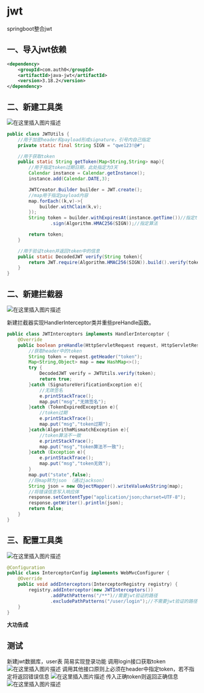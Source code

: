 # jwt
springboot整合jwt

## 一、导入jwt依赖
```xml
<dependency>
	<groupId>com.auth0</groupId>
    <artifactId>java-jwt</artifactId>
    <version>3.18.2</version>
</dependency>
```

## 二、新建工具类
![在这里插入图片描述](https://img-blog.csdnimg.cn/bb2f07200e714a98ad860cf4e50effe6.png?x-oss-process=image/watermark,type_d3F5LXplbmhlaQ,shadow_50,text_Q1NETiBAZGlsaWRpbGkxMzE=,size_16,color_FFFFFF,t_70,g_se,x_16)

```java
public class JWTUtils {
    //用于加密header和payload形成signature，引号内自己指定
    private static final String SIGN = "qwe123!@#";

    //用于获取token
    public static String getToken(Map<String,String> map){
        //用于指定token过期日期，此处指定为3天
        Calendar instance = Calendar.getInstance();
        instance.add(Calendar.DATE,3);

        JWTCreator.Builder builder = JWT.create();
        //map用于指定payload内容
        map.forEach((k,v)->{
            builder.withClaim(k,v);
        });
        String token = builder.withExpiresAt(instance.getTime())//指定token过期时间
                .sign(Algorithm.HMAC256(SIGN));//指定算法

        return token;
    }

    //用于验证token并返回token中的信息
    public static DecodedJWT verify(String token){
        return JWT.require(Algorithm.HMAC256(SIGN)).build().verify(token);
    }
}

```
## 二、新建拦截器
![在这里插入图片描述](https://img-blog.csdnimg.cn/0077609089dc4370822425c2644e909b.png)

新建拦截器实现HandlerInterceptor类并重些preHandle函数。
```java
public class JWTInterceptors implements HandlerInterceptor {
    @Override
    public boolean preHandle(HttpServletRequest request, HttpServletResponse response, Object handler) throws Exception {
        //获取header中的token
        String token = request.getHeader("token");
        Map<String,Object> map = new HashMap<>();
        try {
            DecodedJWT verify = JWTUtils.verify(token);
            return true;
        }catch (SignatureVerificationException e){
            //无效签名
            e.printStackTrace();
            map.put("msg","无效签名");
        }catch (TokenExpiredException e){
            //token过期
            e.printStackTrace();
            map.put("msg","token过期");
        }catch(AlgorithmMismatchException e){
            //token算法不一致
            e.printStackTrace();
            map.put("msg","token算法不一致");
        }catch (Exception e){
            e.printStackTrace();
            map.put("msg","token无效");
        }
        map.put("state",false);
        //将map转为json （通过jackson）
        String json = new ObjectMapper().writeValueAsString(map);
        //将错误信息写入响应体
        response.setContentType("application/json;charset=UTF-8");
        response.getWriter().println(json);
        return false;
    }
}
```
## 三、配置工具类
![在这里插入图片描述](https://img-blog.csdnimg.cn/71d8159aeca94d7cb9dc885c3c3ef439.png)

```java
@Configuration
public class InterceptorConfig implements WebMvcConfigurer {
    @Override
    public void addInterceptors(InterceptorRegistry registry) {
        registry.addInterceptor(new JWTInterceptors())
                .addPathPatterns("/**")//需要jwt验证的路径
                .excludePathPatterns("/user/login");//不需要jwt验证的路径
    }
}
```
**大功告成**
## 测试
新建jwt数据库，user表
简易实现登录功能
调用login接口获取token
![在这里插入图片描述](https://img-blog.csdnimg.cn/f7a6cdeaca3d4f0ea5c5043e5d6b8267.png?x-oss-process=image/watermark,type_d3F5LXplbmhlaQ,shadow_50,text_Q1NETiBAZGlsaWRpbGkxMzE=,size_20,color_FFFFFF,t_70,g_se,x_16)
调用其他接口原则上必须在header中指定token，若不指定将返回错误信息
![在这里插入图片描述](https://img-blog.csdnimg.cn/1cbb434ce8174ebeb0cc845f3c40b109.png?x-oss-process=image/watermark,type_d3F5LXplbmhlaQ,shadow_50,text_Q1NETiBAZGlsaWRpbGkxMzE=,size_20,color_FFFFFF,t_70,g_se,x_16)
传入正确token则返回正确信息
![在这里插入图片描述](https://img-blog.csdnimg.cn/244b3f2a821b4df4be12de19210f6530.png?x-oss-process=image/watermark,type_d3F5LXplbmhlaQ,shadow_50,text_Q1NETiBAZGlsaWRpbGkxMzE=,size_20,color_FFFFFF,t_70,g_se,x_16)
